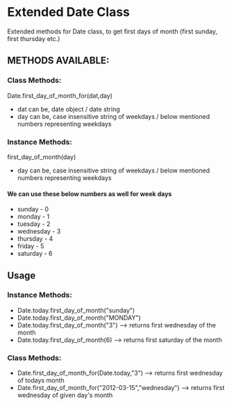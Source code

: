 # Extended Date Class

Extended methods for Date class, to get first days of month (first sunday, first thursday etc.)

## METHODS AVAILABLE:

### Class Methods:
Date.first_day_of_month_for(dat,day)
- dat can be, date object / date string
- day can be, case insensitive string of weekdays / below mentioned numbers representing weekdays

### Instance Methods:
first_day_of_month(day)
- day can be, case insensitive string of weekdays / below mentioned numbers representing weekdays

#### We can use these below numbers as well for week days

-    sunday		- 0
-    monday		- 1
-    tuesday		- 2
-    wednesday		- 3
-    thursday		- 4
-    friday		- 5
-    saturday		- 6

## Usage

### Instance Methods:
-    Date.today.first_day_of_month("sunday")
-    Date.today.first_day_of_month("MONDAY")
-    Date.today.first_day_of_month("3")  --> returns first wednesday of the month
-    Date.today.first_day_of_month(6)    --> returns first saturday of the month

### Class Methods:
-    Date.first_day_of_month_for(Date.today,"3")   		--> returns first wednesday of todays month
-    Date.first_day_of_month_for("2012-03-15","wednesday")   	--> returns first wednesday of given day's month


